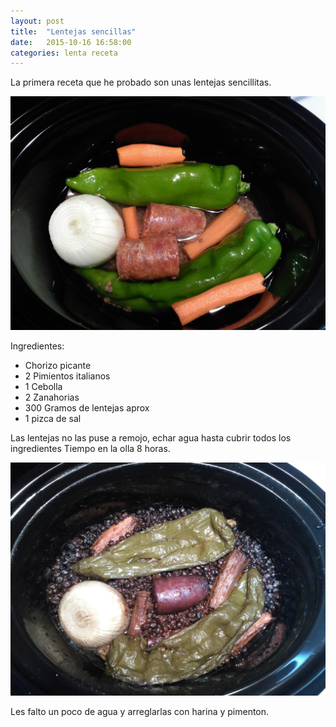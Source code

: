 ```yaml
---
layout: post
title:  "Lentejas sencillas"
date:   2015-10-16 16:58:00
categories: lenta receta
---
```


La primera receta que he probado son unas lentejas sencillitas.

![Lentejas antes][lentejas_antes]

Ingredientes:

* Chorizo picante
* 2 Pimientos italianos
* 1 Cebolla
* 2 Zanahorias
* 300 Gramos de lentejas aprox
* 1 pizca de sal

Las lentejas no las puse a remojo, echar agua hasta cubrir todos los ingredientes
Tiempo en la olla 8 horas.

![Lentejas despues][lentejas_despues]

Les falto un poco de agua y arreglarlas con harina y pimenton.

[lentejas_antes]: /static/images/recetas/2015-10-16_lentejas1.jpg
[lentejas_despues]: /static/images/recetas/2015-10-17_lentejas2.jpg